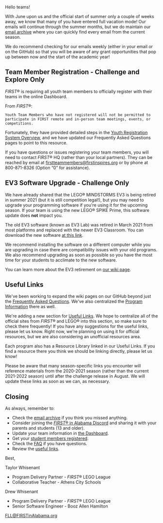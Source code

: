 Hello teams!

With June upon us and the official start of summer only a couple of weeks away, we know that many of you have entered full vacation mode! Our emails will continue through the summer months, but we do maintain our [email archive](https://github.com/drewwhis/alabama-first-lego-league/tree/main/2021-2022/email-blasts) where you can quickly find every email from the current season.

We do recommend checking for our emails weekly (either in your email or on the GitHub) so that you will be aware of any grant opportunities that pop up between now and the start of the academic year!

## Team Member Registration - Challenge and Explore Only

*FIRST*&reg; is requiring all youth team members to officially register with their teams in the online Dashboard.

From *FIRST*&reg;: 
    
    Youth Team Members who have not registered will not be permitted to participate in FIRST remote and in-person team meetings, events, or competitions. 

Fortunately, they have provided detailed steps in the [Youth Registration System Overview](https://www.firstinspires.org/resource-library/youth-registration-system), and we have updated our Frequently Asked Questions pages to point to this resource.

If you have questions or issues registering your team members, you will need to contact *FIRST*&reg; HQ (rather than your local partners). They can be reached by email at firstteammembers@firstinspires.org or by phone at 800-871-8326 (Option “0”  for assistance).


## EV3 Software Upgrade - Challenge Only

We have already shared that the LEGO&reg; MINDSTORMS EV3 is being retired in summer 2021 (but it is still competition legal!), but you may need to upgrade your programming software if you're using it for the upcoming season. If your team is using the new LEGO&reg; SPIKE Prime, this software update does **not** impact you.

The old EV3 software (known as EV3 Lab) was retired in March 2021 from most platforms and replaced with the newer EV3 Classroom. You can download the new software [at this link](https://education.lego.com/en-us/downloads/mindstorms-ev3/software).

We recommend installing the software on a different computer while you are upgrading in case there are compatibility issues with your old programs. We also recommend upgrading as soon as possible so you have the most time for your students to acclimate to the new software.

You can learn more about the EV3 retirement on [our wiki page](https://github.com/drewwhis/alabama-first-lego-league/wiki/EV3-Retirement).


## Useful Links

We've been working to expand the wiki pages on our GitHub beyond just the [Frequently Asked Questions](https://github.com/drewwhis/alabama-first-lego-league/wiki/Frequently-Asked-Questions). We've also centralized the [Program Information](https://github.com/drewwhis/alabama-first-lego-league/wiki/FIRST-LEGO-League) there as well.

We're adding a new section for [Useful Links](https://github.com/drewwhis/alabama-first-lego-league/wiki/Useful-Links). We hope to centralize all of the official sites from *FIRST*&reg; and LEGO&reg; into this section, so make sure to check there frequently! If you have any suggestions for the useful links, please let us know. Right now, we're planning on using it for official resources, but we are also considering an unofficial resources area.

Each program also has a Resource Library linked in our Useful Links. If you find a resource there you think we should be linking directly, please let us know!

Please be aware that many season-specific links you encounter will reference materials from the 2020-2021 season (rather than the current 2021-2022 season) until after the challenge release in August. We will update these links as soon as we can, as necessary.


## Closing

As always, remember to:
- Check the [email archive](https://github.com/drewwhis/alabama-first-lego-league/tree/main/2021-2022/email-blasts) if you think you missed anything.
- Consider joining the [*FIRST*&reg; in Alabama Discord](http://discord.gg/7eyJvm3) and sharing it with your parents and students (13 and older).
- Update your team information in [the Dashboard](https://login2.firstinspires.org/Account/Login).
- Get your [student members registered](https://www.firstinspires.org/resource-library/youth-registration-system).
- Check the [FAQ](https://github.com/drewwhis/alabama-first-lego-league/wiki/Frequently-Asked-Questions) if you have questions.
- Review the [useful links](https://github.com/drewwhis/alabama-first-lego-league/wiki/Useful-Links).

Best,

Taylor Whisenant
- Program Delivery Partner - *FIRST*&reg; LEGO League
- Collaborative Teacher - Athens City Schools

Drew Whisenant
- Program Delivery Partner - *FIRST*&reg; LEGO League
- Senior Software Engineer - Booz Allen Hamilton

FLL@FIRSTinAlabama.org